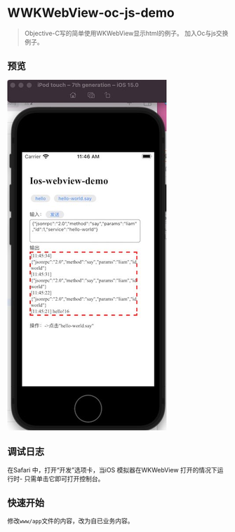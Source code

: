 # WWKWebView-oc-js-demo

> Objective-C写的简单使用WKWebView显示html的例子。
> 加入Oc与js交换例子。

## 预览

![alt preview](./preview.jpg)

## 调试日志

在Safari 中，打开“开发”选项卡，当iOS 模拟器在WKWebView 打开的情况下运行时- 只需单击它即可打开控制台。

## 快速开始

修改`www/app`文件的内容，改为自已业务内容。
